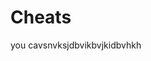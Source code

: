 <!DOCTYPE html>
<html>
<head>
<title>Pokemon Tips</title>

</head>
<body>
<h1>Cheats</h1>
<p>you cavsnvksjdbvikbvjkidbvhkh</p>
</body>

</html>
